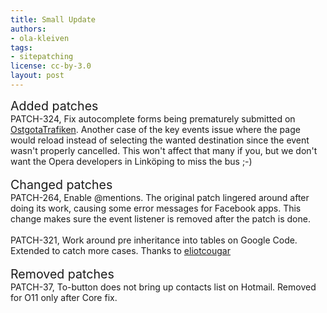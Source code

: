 ```yaml
---
title: Small Update
authors:
- ola-kleiven
tags:
- sitepatching
license: cc-by-3.0
layout: post
---
```


<span style="font-size: 140%">Added patches</span><br/>PATCH-324, Fix autocomplete forms being prematurely submitted on <a href="http://www.ostgotatrafiken.se/" target="_blank">OstgotaTrafiken</a>. Another case of the key events issue where the page would reload instead of selecting the wanted destination since the event wasn&#39;t properly cancelled. This won&#39;t affect that many if you, but we don&#39;t want the Opera developers in Linköping to miss the bus ;-)<br/><br/><span style="font-size: 140%">Changed patches</span><br/>PATCH-264, Enable @mentions. The original patch lingered around after doing its work, causing some error messages for Facebook apps. This change makes sure the event listener is removed after the patch is done.<br/><br/>PATCH-321, Work around pre inheritance into tables on Google Code. Extended to catch more cases. Thanks to <a href="http://my.opera.com/eliotcougar/" target="_blank">eliotcougar</a><br/><br/><span style="font-size: 140%">Removed patches</span><br/>PATCH-37, To-button does not bring up contacts list on Hotmail. Removed for O11 only after Core fix.
